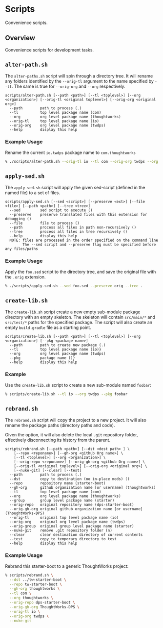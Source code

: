 # Scripts

Convenience scripts.

## Overview

Convenience scripts for development tasks.

## `alter-path.sh`

The `alter-paths.sh` script will spin through a directory tree.
It will rename any folders identified by the `--orig-tl` argument to the name specified by `--tl`.
The same is true for `--orig-org` and `--org` respectively.

```
scripts/alter-path.sh [--path <path>] [--tl <toplevel>] [--org <organization>] [--orig-tl <original toplevel>] [--orig-org <original org>]
  --path        path to process (.)
  --tl          top level package name (com)
  --org         org level package name (thoughtworks)
  --orig-tl     top level package name (io)
  --orig-org    org level package name (twdps)
  --help        display this help
```

### Example Usage

Rename the current `io.twdps` package name to `com.thoughtworks`

```bash
% ./scripts/alter-path.sh --orig-tl io --tl com --orig-org twdps --org thoughtworks
```

## `apply-sed.sh`

The `apply-sed.sh` script will apply the given sed-script (defined in the named file) to a set of files.


```
scripts/apply-sed.sh [--sed <script>] [--preserve <ext>] [--file <file>] [--path <path>] [--tree <tree>]
  --sed         sed script to execute ()
  --preserve    preserve translated files with this extension for debugging ()
  --file        file to process ()
  --path        process all files in path non-recursively ()
  --tree        process all files in tree recursively ()
  --help        display this help
  NOTE: files are processed in the order specified on the command line
        The --sed script and --preserve flag must be specified before any files/paths
```

### Example Usage

Apply the `foo.sed` script to the directory tree, and save the original file with the `.orig` extension.

```bash
% ./scripts/apply-sed.sh --sed foo.sed --preserve orig --tree .
```

## `create-lib.sh`

The `create-lib.sh` script create a new empty sub-module package directory with an empty skeleton.
The skeleton will contain `src/main/*` and `src/test/*` paths for the specified package.
The script will also create an empty `build.gradle` file as a starting point.

```
scripts/create-lib.sh [--path <path>] [--tl <toplevel>] [--org <organization>] [--pkg <package name>]
  --path        path to create new package (.)
  --tl          top level package name (io)}
  --org         org level package name (twdps)
  --pkg         package name ()}
  --help        display this help
```

### Example

Use the `create-lib.sh` script to create a new sub-module named `foobar`:

```bash
% scripts/create-lib.sh --tl io --org twdps --pkg foobar
```

## `rebrand.sh`

The `rebrand.sh` script will copy the project to a new project.
It will also rename the package paths (directory paths and code).

Given the option, it will also delete the local `.git` repository folder, effectively disconnecting its history from the parent.


```
scripts/rebrand.sh [--path <path>] [--dst <dest path> ] \
    [--repo <reponame>] [--gh-org <github Org name>] \
    [--tl <toplevel>] [--org <organization>] \
    [--orig-repo <reponame>] [--orig-gh-org <github Org name>] \
    [--orig-tl <original toplevel>] [--orig-org <original org>] \
    [--nuke-git] [--clear] [--test]
  --path        path to process (.)
  --dst         copy to destination (no in-place mods) ()
  --repo        repository name (starter-boot)
  --gh-org      github organization name [or username] (thoughtworks)
  --tl          top level package name (com)
  --org         org level package name (thoughtworks)
  --group       group level package name (starter)
  --orig-repo   original repository name (dps-starter-boot)
  --orig-gh-org original github organization name [or username] (ThoughtWorks-DPS)
  --orig-tl     original top level package name (io)
  --orig-org    original org level package name (twdps)
  --orig-group  original group level package name (starter)
  --nuke-git    remove .git repository folder (n)
  --clear       clear destination directory of current contents
  --test        copy to temporary directory to test
  --help        display this help
```

### Example Usage

Rebrand this starter-boot to a generic ThoughtWorks project:

```bash
% scripts/rebrand.sh \
  --dst ../tw-starter-boot \
  --repo tw-starter-boot \
  --gh-org thoughtworks \
  --tl com \
  --org thoughtworks \
  --orig-repo dps-starter-boot \
  --orig-gh-org ThoughtWorks-DPS \
  --orig-tl io \
  --orig-org twdps \
  --nuke-git 
```
